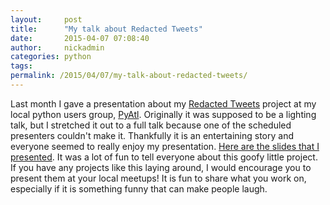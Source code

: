 ```yaml
---
layout:     post
title:      "My talk about Redacted Tweets"
date:       2015-04-07 07:08:40
author:     nickadmin
categories: python
tags:  
permalink: /2015/04/07/my-talk-about-redacted-tweets/
---
```

Last month I gave a presentation about my [Redacted Tweets](https://github.com/nloadholtes/Redacted-Tweets) project at my local python users group, [PyAtl](http://pyatl.org). Originally it was supposed to be a lighting talk, but I stretched it out to a full talk because one of the scheduled presenters couldn't make it. Thankfully it is an entertaining story and everyone seemed to really enjoy my presentation. [Here are the slides that I presented](https://github.com/pyatl/talks/blob/master/2015-03/redacted-tweets/redacted_twitter_nick_loadholtes.pdf). It was a lot of fun to tell everyone about this goofy little project. If you have any projects like this laying around, I would encourage you to present them at your local meetups! It is fun to share what you work on, especially if it is something funny that can make people laugh.
<!--stackedit_data:
eyJoaXN0b3J5IjpbMjU2NTM3NTg2XX0=
-->